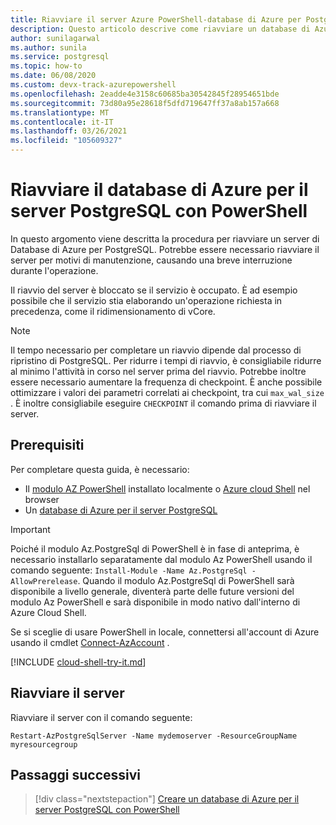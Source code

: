 ```yaml
---
title: Riavviare il server Azure PowerShell-database di Azure per PostgreSQL
description: Questo articolo descrive come riavviare un database di Azure per il server PostgreSQL usando PowerShell.
author: sunilagarwal
ms.author: sunila
ms.service: postgresql
ms.topic: how-to
ms.date: 06/08/2020
ms.custom: devx-track-azurepowershell
ms.openlocfilehash: 2eadde4e3158c60685ba30542845f28954651bde
ms.sourcegitcommit: 73d80a95e28618f5dfd719647ff37a8ab157a668
ms.translationtype: MT
ms.contentlocale: it-IT
ms.lasthandoff: 03/26/2021
ms.locfileid: "105609327"
---
```

# <a name="restart-azure-database-for-postgresql-server-using-powershell"></a>Riavviare il database di Azure per il server PostgreSQL con PowerShell

In questo argomento viene descritta la procedura per riavviare un server di Database di Azure per PostgreSQL. Potrebbe essere necessario riavviare il server per motivi di manutenzione, causando una breve interruzione durante l'operazione.

Il riavvio del server è bloccato se il servizio è occupato. È ad esempio possibile che il servizio stia elaborando un'operazione richiesta in precedenza, come il ridimensionamento di vCore.

> [!NOTE] 
> Il tempo necessario per completare un riavvio dipende dal processo di ripristino di PostgreSQL. Per ridurre i tempi di riavvio, è consigliabile ridurre al minimo l'attività in corso nel server prima del riavvio. Potrebbe inoltre essere necessario aumentare la frequenza di checkpoint. È anche possibile ottimizzare i valori dei parametri correlati ai checkpoint, tra cui `max_wal_size` . È inoltre consigliabile eseguire `CHECKPOINT` il comando prima di riavviare il server.

## <a name="prerequisites"></a>Prerequisiti

Per completare questa guida, è necessario:

- Il [modulo AZ PowerShell](/powershell/azure/install-az-ps) installato localmente o [Azure cloud Shell](https://shell.azure.com/) nel browser
- Un [database di Azure per il server PostgreSQL](quickstart-create-postgresql-server-database-using-azure-powershell.md)

> [!IMPORTANT]
> Poiché il modulo Az.PostgreSql di PowerShell è in fase di anteprima, è necessario installarlo separatamente dal modulo Az PowerShell usando il comando seguente: `Install-Module -Name Az.PostgreSql -AllowPrerelease`.
> Quando il modulo Az.PostgreSql di PowerShell sarà disponibile a livello generale, diventerà parte delle future versioni del modulo Az PowerShell e sarà disponibile in modo nativo dall'interno di Azure Cloud Shell.

Se si sceglie di usare PowerShell in locale, connettersi all'account di Azure usando il cmdlet [Connect-AzAccount](/powershell/module/az.accounts/connect-azaccount) .

[!INCLUDE [cloud-shell-try-it.md](../../includes/cloud-shell-try-it.md)]

## <a name="restart-the-server"></a>Riavviare il server

Riavviare il server con il comando seguente:

```azurepowershell-interactive
Restart-AzPostgreSqlServer -Name mydemoserver -ResourceGroupName myresourcegroup
```

## <a name="next-steps"></a>Passaggi successivi

> [!div class="nextstepaction"]
> [Creare un database di Azure per il server PostgreSQL con PowerShell](quickstart-create-postgresql-server-database-using-azure-powershell.md)